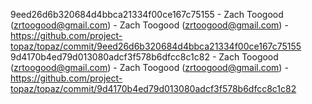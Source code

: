 9eed26d6b320684d4bbca21334f00ce167c75155 - Zach Toogood (zrtoogood@gmail.com) - Zach Toogood (zrtoogood@gmail.com) - https://github.com/project-topaz/topaz/commit/9eed26d6b320684d4bbca21334f00ce167c75155
9d4170b4ed79d013080adcf3f578b6dfcc8c1c82 - Zach Toogood (zrtoogood@gmail.com) - Zach Toogood (zrtoogood@gmail.com) - https://github.com/project-topaz/topaz/commit/9d4170b4ed79d013080adcf3f578b6dfcc8c1c82

